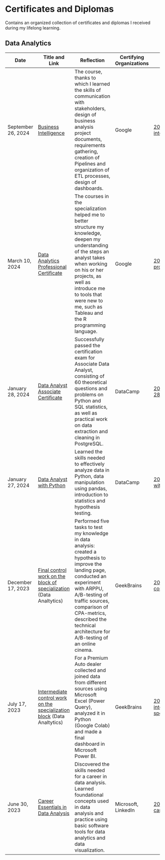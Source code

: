 # Certificates and Diplomas

Contains an organized collection of certificates and diplomas I received during my lifelong learning.

## Data Analytics

| Date                | Title and Link                                                                                                                                        | Reflection                                                                                                                                                                                                                                                                             | Certifying Organizations | PDF Copy                                                                                                                                                                                                                                   |
| ------------------- | ----------------------------------------------------------------------------------------------------------------------------------------------------- | -------------------------------------------------------------------------------------------------------------------------------------------------------------------------------------------------------------------------------------------------------------------------------------- | ------------------------ | ------------------------------------------------------------------------------------------------------------------------------------------------------------------------------------------------------------------------------------------ |
| September 26, 2024 | [Business Intelligence](https://www.coursera.org/account/accomplishments/specialization/certificate/KAM78KRKYGPY)                                     | The course, thanks to which I learned the skills of communication with stakeholders, design of business analysis project documents, requirements gathering, creation of Pipelines and organization of ETL processes, design of dashboards.                                             | Google                   | [2024-09-26_google-business-intelligence.pdf](https://github.com/DragonSigh/certificates-and-diplomas/blob/main/certificates/data-analytics/2024-09-26_google-business-intelligence.pdf)                                                   |
| March 10, 2024      | [Data Analytics Professional Certificate](https://www.coursera.org/account/accomplishments/specialization/certificate/ZN4SSTSP53YY)                   | The courses in the specialization helped me to better structure my knowledge, deepen my understanding of the steps an analyst takes when working on his or her projects, as well as introduce me to tools that were new to me, such as Tableau and the R programming language.         | Google                   | [2024-03-10_google-data-analytics-professional.pdf](https://github.com/DragonSigh/certificates-and-diplomas/blob/main/certificates/data-analytics/2024-03-10_google-data-analytics-professional.pdf)                                       |
| January 28, 2024    | [Data Analyst Associate Certificate](https://www.datacamp.com/certificate/DAA0013128716735)                                                           | Successfully passed the certification exam for Associate Data Analyst, consisting of 60 theoretical questions and problems on Python and SQL statistics, as well as practical work on data extraction and cleaning in PostgreSQL.                                                      | DataCamp                 | [2024-01-28_datacamp_DAA0013128716735.pdf](https://github.com/DragonSigh/certificates-and-diplomas/blob/main/certificates/data-analytics/2024-01-28_datacamp_DAA0013128716735.pdf)                                                         |
| January 27, 2024    | [Data Analyst with Python](https://www.datacamp.com/statement-of-accomplishment/track/5f65cc6a18a747b8b49dd2cb9b6c608a076dc240)                       | Learned the skills needed to effectively analyze data in Python, data manipulation using pandas, introduction to statistics and hypothesis testing.                                                                                                                                    | DataCamp                 | [2024-01-27_datacamp-data-analyst-with-python.pdf](https://github.com/DragonSigh/certificates-and-diplomas/blob/main/certificates/data-analytics/2024-01-27_datacamp-data-analyst-with-python.pdf)                                         |
| December 17, 2023   | [Final control work on the block of specialization](https://gb.ru/certificates/2644780.en) (Data Analtytics)                                          | Performed five tasks to test my knowledge in data analysis: created a hypothesis to improve the landing page, conducted an experiment with ARPPU, A/B-testing of traffic sources, comparison of CPA-metrics, described the technical architecture for A/B-testing of an online cinema. | GeekBrains               | [2023-12-21_geekbrains-final-control-work-specialization.pdf](https://github.com/DragonSigh/certificates-and-diplomas/blob/main/certificates/data-analytics/2023-12-21_geekbrains-final-control-work-specialization.pdf)                   |
| July 17, 2023       | [Intermediate control work on the specialization block](https://gb.ru/certificates/2486749.en) (Data Analtytics)                                      | For a Premium Auto dealer collected and joined data from different sources using Microsoft Excel (Power Query), analyzed it in Python (Google Colab) and made a final dashboard in Microsoft Power BI.                                                                                 | GeekBrains               | [2023-07-17_geekbrains-intermediate-control-work-specialization.pdf](https://github.com/DragonSigh/certificates-and-diplomas/blob/main/certificates/data-analytics/2023-07-17_geekbrains-intermediate-control-work-specialization.pdf) |
| June 30, 2023       | [Career Essentials in Data Analysis](https://www.linkedin.com/learning/certificates/9fb09685165b558254f82131e3a734834e493cb03fde317650f359fe7d2ea808) | Discovered the skills needed for a career in data analysis. Learned foundational concepts used in data analysis and practice using basic software tools for data analytics and data visualization.                                                                                     | Microsoft, LinkedIn      | [2023-06-30_microsoft-linkedin-career-essentials-in-data-analysis.pdf](https://github.com/DragonSigh/certificates-and-diplomas/blob/main/certificates/data-analytics/2023-06-30_microsoft-linkedin-career-essentials-in-data-analysis.pdf) |
